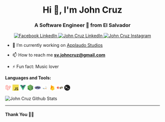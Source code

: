 <h1 align="center">Hi 👋, I'm John Cruz</h1>
<h3 align="center">A Software Engineer 🚀 from El Salvador</h3>

<p align="center">
  <a href="https://www.facebook.com/in/williamcruzme/">
    <img alt="Facebook LinkedIn" width="22px" src="https://cdn.jsdelivr.net/npm/simple-icons@v3/icons/facebook.svg" />
  </a>
  <a href="https://www.linkedin.com/in/williamcruzme/">
    <img alt="John Cruz LinkedIn" width="22px" src="https://cdn.jsdelivr.net/npm/simple-icons@v3/icons/linkedin.svg" />
  </a>
  <a href="https://www.instagram.com/williamcruzme/">
    <img alt="John Cruz Instagram" width="22px" src="https://cdn.jsdelivr.net/npm/simple-icons@v3/icons/instagram.svg" />
  </a>
</p>

- 🔭 I’m currently working on [Applaudo Studios](https://applaudostudios.com/)

- 📫 How to reach me **sv.johncruz@gmail.com**

- ⚡ Fun fact: Music lover

**Languages and Tools:**  

<code><img height="20" src="https://raw.githubusercontent.com/github/explore/80688e429a7d4ef2fca1e82350fe8e3517d3494d/topics/laravel/laravel.png"></code>
<code><img height="20" src="https://raw.githubusercontent.com/github/explore/80688e429a7d4ef2fca1e82350fe8e3517d3494d/topics/javascript/javascript.png"></code>
<code><img height="20" src="https://raw.githubusercontent.com/github/explore/80688e429a7d4ef2fca1e82350fe8e3517d3494d/topics/vue/vue.png"></code>
<code><img height="20" src="https://raw.githubusercontent.com/github/explore/80688e429a7d4ef2fca1e82350fe8e3517d3494d/topics/nodejs/nodejs.png"></code>
<code><img height="20" src="https://raw.githubusercontent.com/github/explore/80688e429a7d4ef2fca1e82350fe8e3517d3494d/topics/php/php.png"></code>
<code><img height="20" src="https://raw.githubusercontent.com/github/explore/80688e429a7d4ef2fca1e82350fe8e3517d3494d/topics/mysql/mysql.png"></code>
<code><img height="20" src="https://raw.githubusercontent.com/github/explore/80688e429a7d4ef2fca1e82350fe8e3517d3494d/topics/firebase/firebase.png"></code>
<code><img height="20" src="https://raw.githubusercontent.com/github/explore/80688e429a7d4ef2fca1e82350fe8e3517d3494d/topics/git/git.png"></code>
<code><img height="20" src="https://raw.githubusercontent.com/github/explore/80688e429a7d4ef2fca1e82350fe8e3517d3494d/topics/terminal/terminal.png"></code>

![John Cruz Github Stats](https://github-readme-stats.vercel.app/api?username=williamcruzme&show_icons=true&hide_border=true)

***********************************

#### Thank You 🙏🏼
